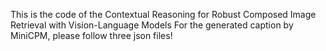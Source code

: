 This is the code of the Contextual Reasoning for Robust Composed Image Retrieval with Vision-Language Models
For the generated caption by MiniCPM, please follow three json files!
